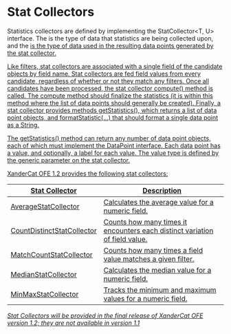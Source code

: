 # Stat Collectors
Statistics collectors are defined by implementing the StatCollector<T, U> interface.  The <T> is the type of data that statistics are being collected upon, and the <U> is the type of data used in the resulting data points generated by the stat collector.

Like filters, stat collectors are associated with a single field of the candidate objects by field name.  Stat collectors are fed field values from every candidate, regardless of whether or not they match any filters.  Once all candidates have been processed, the stat collector compute() method is called.  The compute method should finalize the statistics (it is within this method where the list of data points should generally be created).  Finally, a stat collector provides methods getStatistics(), which returns a list of data point objects, and formatStatistic(...) that should format a single data point as a String.  

The getStatistics() method can return any number of data point objects, each of which must implement the DataPoint interface.  Each data point has a value, and optionally, a label for each value.  The value type is defined by the <U> generic parameter on the stat collector.  

XanderCat OFE 1.2 provides the following stat collectors:

| Stat Collector | Description |
| --- | --- |
| AverageStatCollector | Calculates the average value for a numeric field. |
| CountDistinctStatCollector | Counts how many times it encounters each distinct variation of field value. |
| MatchCountStatCollector | Counts how many times a field value matches a given filter. |
| MedianStatCollector | Calculates the median value for a numeric field. |
| MinMaxStatCollector | Tracks the minimum and maximum values for a numeric field. |

_Stat Collectors will be provided in the final release of XanderCat OFE version 1.2; they are not available in version 1.1_

